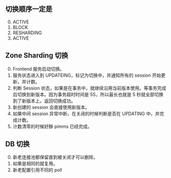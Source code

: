 ## 切换顺序一定是
0. ACTIVE
1. BLOCK
2. RESHARDING
3. ACTIVE

## Zone Sharding 切换
0. Frontend 服务启动切换。
1. 服务状态进入到 UPDATEING，标记为切换中，并通知所有的 session 开始更新，并计数。
2. 判断 Session 状态，如果是在事务中，就继续沿用当前版本使用。等事务完成后切换到新版本。因为事务超时时间是 5S，所以最长也就是 5 秒就全部切换到了新版本上。返回切换成功。
3. 新创建的 session 会直接使用新版本。
4. 如果中间 session 异常中断，在关闭的时候判断是否在 UPDATING 中，并完成计数。
5. 计数清零的时候好酥 pimms 已经完成。

## DB 切换

0. 新老连接池都保留直到被关闭才可以删除。
1. 如果是相同的就复用。
2. 新老配置引用不同的 poll
